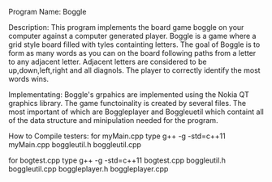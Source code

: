 Program Name: Boggle

Description: This program implements the board game boggle on your computer against a computer generated player.
             Boggle is a game where a grid style board filled with tyles containting letters. The goal of 
             Boggle is to form as many words as you can on the board following paths from a letter to any
             adjacent letter. Adjacent letters are considered to be up,down,left,right and all diagnols. The
             player to correctly identify the most words wins.

Implementating: Boggle's grpahics are implemented using the Nokia QT graphics library. The game functoinality
                is created by several files. The most important of which are Boggleplayer and Boggleuetil which
                containt all of the data structure and minipulation needed for the program.

How to Compile testers:
 for myMain.cpp type
 g++ -g -std=c++11  myMain.cpp boggleutil.h boggleutil.cpp

 for bogtest.cpp type
 g++ -g -std=c++11  bogtest.cpp boggleutil.h boggleutil.cpp boggleplayer.h boggleplayer.cpp

